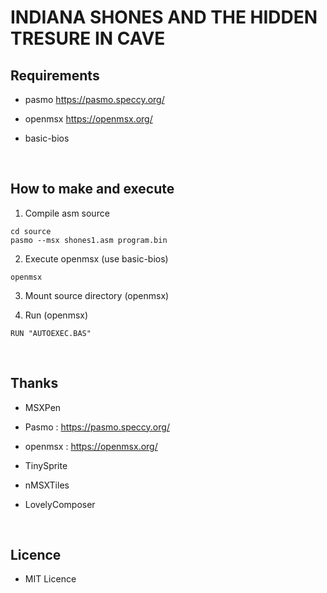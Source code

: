 # INDIANA SHONES AND THE HIDDEN TRESURE IN CAVE

## Requirements

- pasmo
    https://pasmo.speccy.org/

- openmsx
    https://openmsx.org/

- basic-bios

<br>

## How to make and execute

1. Compile asm source
```
cd source
pasmo --msx shones1.asm program.bin
```

2. Execute openmsx (use basic-bios)
```
openmsx
```

3. Mount source directory (openmsx)

4. Run (openmsx)
```
RUN "AUTOEXEC.BAS"
```

<br>

## Thanks

- MSXPen

- Pasmo : https://pasmo.speccy.org/
- openmsx : https://openmsx.org/
- TinySprite

- nMSXTiles

- LovelyComposer

<br>

## Licence

- MIT Licence
